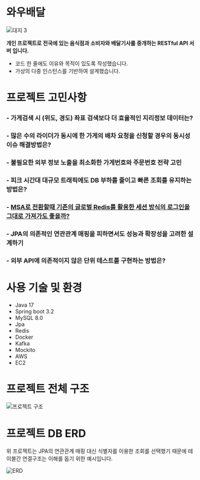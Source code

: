 # 와우배달
![대지 3](https://github.com/user-attachments/assets/43ee19c7-c677-4e55-a7bf-5a49d0f96f85)  
   
**개인 프로젝트로 전국에 있는 음식점과 소비자와 배달기사를 중개하는 RESTful API 서버 입니다.**
- 코드 한 줄에도 이유와 목적이 있도록 작성했습니다.
- 가상의 다중 인스턴스를 기반하여 설계했습니다.

# 프로젝트 고민사항
### - 가게검색 시 (위도, 경도) 좌표 검색보다 더 효율적인 지리정보 데이터는?
### - 많은 수의 라이더가 동시에 한 가게의 배차 요청을 신청할 경우의 동시성 이슈 해결방법은?
### - 불필요한 외부 정보 노출을 최소화한 가게번호와 주문번호 전략 고민
### - 피크 시간대 대규모 트래픽에도 DB 부하를 줄이고 빠른 조회를 유지하는 방법은?
### - [MSA로 전환할때 기존의 글로벌 Redis를 활용한 세션 방식의 로그인을 그대로 가져가도 좋을까?](https://destiny-nylon-d49.notion.site/MSA-Redis-110c20cd297280629519f18ea906d84e?pvs=4)
### - JPA의 의존적인 연관관계 매핑을 피하면서도 성능과 확장성을 고려한 설계하기
### - 외부 API에 의존적이지 않은 단위 테스트를 구현하는 방법은?

# 사용 기술 및 환경
- Java 17
- Spring boot 3.2
- MySQL 8.0
- Jpa
- Redis
- Docker
- Kafka
- Mockito
- AWS
- EC2
  
  
  
# 프로젝트 전체 구조
![프로젝트 구조](https://github.com/user-attachments/assets/8874d6e2-92fc-49d2-9378-abfe074deac8)
# 프로젝트 DB ERD
위 프로젝트는 JPA의 연관관계 매핑 대신 식별자를 이용한 조회를 선택했기 때문에 테이블간 연결구조는 이해를 돕기 위한 예시입니다.
  
![ERD](https://github.com/user-attachments/assets/ce388f11-b66e-499a-af43-2b8c2d2b3cb1)
